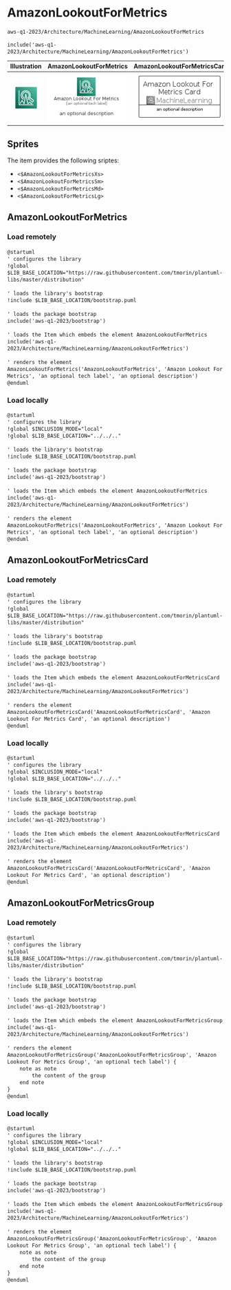 # AmazonLookoutForMetrics


```text
aws-q1-2023/Architecture/MachineLearning/AmazonLookoutForMetrics
```

```text
include('aws-q1-2023/Architecture/MachineLearning/AmazonLookoutForMetrics')
```



| Illustration | AmazonLookoutForMetrics | AmazonLookoutForMetricsCard | AmazonLookoutForMetricsGroup |
| :---: | :---: | :---: | :---: |
| ![illustration for Illustration](../../../aws-q1-2023/Architecture/MachineLearning/AmazonLookoutForMetrics.png) | ![illustration for AmazonLookoutForMetrics](../../../aws-q1-2023/Architecture/MachineLearning/AmazonLookoutForMetrics.Local.png) | ![illustration for AmazonLookoutForMetricsCard](../../../aws-q1-2023/Architecture/MachineLearning/AmazonLookoutForMetricsCard.Local.png) | ![illustration for AmazonLookoutForMetricsGroup](../../../aws-q1-2023/Architecture/MachineLearning/AmazonLookoutForMetricsGroup.Local.png) |



## Sprites
The item provides the following sriptes:

- `<$AmazonLookoutForMetricsXs>`
- `<$AmazonLookoutForMetricsSm>`
- `<$AmazonLookoutForMetricsMd>`
- `<$AmazonLookoutForMetricsLg>`





## AmazonLookoutForMetrics

### Load remotely
```plantuml
@startuml
' configures the library
!global $LIB_BASE_LOCATION="https://raw.githubusercontent.com/tmorin/plantuml-libs/master/distribution"

' loads the library's bootstrap
!include $LIB_BASE_LOCATION/bootstrap.puml

' loads the package bootstrap
include('aws-q1-2023/bootstrap')

' loads the Item which embeds the element AmazonLookoutForMetrics
include('aws-q1-2023/Architecture/MachineLearning/AmazonLookoutForMetrics')

' renders the element
AmazonLookoutForMetrics('AmazonLookoutForMetrics', 'Amazon Lookout For Metrics', 'an optional tech label', 'an optional description')
@enduml
```

### Load locally
```plantuml
@startuml
' configures the library
!global $INCLUSION_MODE="local"
!global $LIB_BASE_LOCATION="../../.."

' loads the library's bootstrap
!include $LIB_BASE_LOCATION/bootstrap.puml

' loads the package bootstrap
include('aws-q1-2023/bootstrap')

' loads the Item which embeds the element AmazonLookoutForMetrics
include('aws-q1-2023/Architecture/MachineLearning/AmazonLookoutForMetrics')

' renders the element
AmazonLookoutForMetrics('AmazonLookoutForMetrics', 'Amazon Lookout For Metrics', 'an optional tech label', 'an optional description')
@enduml
```

## AmazonLookoutForMetricsCard

### Load remotely
```plantuml
@startuml
' configures the library
!global $LIB_BASE_LOCATION="https://raw.githubusercontent.com/tmorin/plantuml-libs/master/distribution"

' loads the library's bootstrap
!include $LIB_BASE_LOCATION/bootstrap.puml

' loads the package bootstrap
include('aws-q1-2023/bootstrap')

' loads the Item which embeds the element AmazonLookoutForMetricsCard
include('aws-q1-2023/Architecture/MachineLearning/AmazonLookoutForMetrics')

' renders the element
AmazonLookoutForMetricsCard('AmazonLookoutForMetricsCard', 'Amazon Lookout For Metrics Card', 'an optional description')
@enduml
```

### Load locally
```plantuml
@startuml
' configures the library
!global $INCLUSION_MODE="local"
!global $LIB_BASE_LOCATION="../../.."

' loads the library's bootstrap
!include $LIB_BASE_LOCATION/bootstrap.puml

' loads the package bootstrap
include('aws-q1-2023/bootstrap')

' loads the Item which embeds the element AmazonLookoutForMetricsCard
include('aws-q1-2023/Architecture/MachineLearning/AmazonLookoutForMetrics')

' renders the element
AmazonLookoutForMetricsCard('AmazonLookoutForMetricsCard', 'Amazon Lookout For Metrics Card', 'an optional description')
@enduml
```

## AmazonLookoutForMetricsGroup

### Load remotely
```plantuml
@startuml
' configures the library
!global $LIB_BASE_LOCATION="https://raw.githubusercontent.com/tmorin/plantuml-libs/master/distribution"

' loads the library's bootstrap
!include $LIB_BASE_LOCATION/bootstrap.puml

' loads the package bootstrap
include('aws-q1-2023/bootstrap')

' loads the Item which embeds the element AmazonLookoutForMetricsGroup
include('aws-q1-2023/Architecture/MachineLearning/AmazonLookoutForMetrics')

' renders the element
AmazonLookoutForMetricsGroup('AmazonLookoutForMetricsGroup', 'Amazon Lookout For Metrics Group', 'an optional tech label') {
    note as note
        the content of the group
    end note
}
@enduml
```

### Load locally
```plantuml
@startuml
' configures the library
!global $INCLUSION_MODE="local"
!global $LIB_BASE_LOCATION="../../.."

' loads the library's bootstrap
!include $LIB_BASE_LOCATION/bootstrap.puml

' loads the package bootstrap
include('aws-q1-2023/bootstrap')

' loads the Item which embeds the element AmazonLookoutForMetricsGroup
include('aws-q1-2023/Architecture/MachineLearning/AmazonLookoutForMetrics')

' renders the element
AmazonLookoutForMetricsGroup('AmazonLookoutForMetricsGroup', 'Amazon Lookout For Metrics Group', 'an optional tech label') {
    note as note
        the content of the group
    end note
}
@enduml
```

